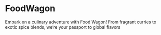 # FoodWagon
Embark on a culinary adventure with Food Wagon! From fragrant curries to exotic spice blends, we’re your passport to global flavors
